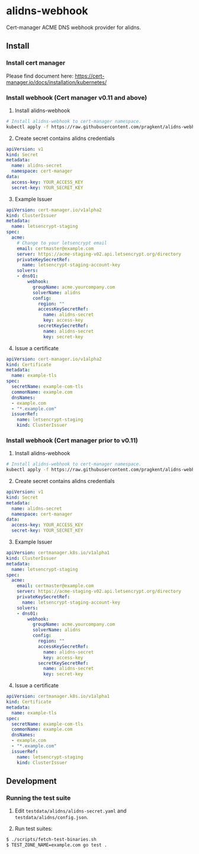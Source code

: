 # alidns-webhook

Cert-manager ACME DNS webhook provider for alidns.

## Install

### Install cert manager
Please find document here: https://cert-manager.io/docs/installation/kubernetes/

### Install webhook (Cert manager v0.11 and above)
1. Install alidns-webhook

  ```bash
  # Install alidns-webhook to cert-manager namespace. 
  kubectl apply -f https://raw.githubusercontent.com/pragkent/alidns-webhook/master/deploy/bundle.yaml
  ```

2. Create secret contains alidns credentials
  ```yaml
  apiVersion: v1
  kind: Secret
  metadata:
    name: alidns-secret
    namespace: cert-manager
  data:
    access-key: YOUR_ACCESS_KEY
    secret-key: YOUR_SECRET_KEY

  ```

3. Example Issuer
  ```yaml
  apiVersion: cert-manager.io/v1alpha2
  kind: ClusterIssuer
  metadata:
    name: letsencrypt-staging
  spec:
    acme:
      # Change to your letsencrypt email
      email: certmaster@example.com
      server: https://acme-staging-v02.api.letsencrypt.org/directory
      privateKeySecretRef:
        name: letsencrypt-staging-account-key
      solvers:
      - dns01:
          webhook:
            groupName: acme.yourcompany.com
            solverName: alidns
            config:
              region: ""
              accessKeySecretRef:
                name: alidns-secret
                key: access-key
              secretKeySecretRef:
                name: alidns-secret
                key: secret-key
  ```

4. Issue a certificate
```yaml
apiVersion: cert-manager.io/v1alpha2
kind: Certificate
metadata:
  name: example-tls
spec:
  secretName: example-com-tls
  commonName: example.com
  dnsNames:
  - example.com
  - "*.example.com"
  issuerRef:
    name: letsencrypt-staging
    kind: ClusterIssuer
```

### Install webhook (Cert manager prior to v0.11)
1. Install alidns-webhook

  ```bash
  # Install alidns-webhook to cert-manager namespace. 
  kubectl apply -f https://raw.githubusercontent.com/pragkent/alidns-webhook/master/deploy/legacy.yaml
  ```

2. Create secret contains alidns credentials
  ```yaml
  apiVersion: v1
  kind: Secret
  metadata:
    name: alidns-secret
    namespace: cert-manager
  data:
    access-key: YOUR_ACCESS_KEY
    secret-key: YOUR_SECRET_KEY

  ```

3. Example Issuer
  ```yaml
  apiVersion: certmanager.k8s.io/v1alpha1
  kind: ClusterIssuer
  metadata:
    name: letsencrypt-staging
  spec:
    acme:
      email: certmaster@example.com
      server: https://acme-staging-v02.api.letsencrypt.org/directory
      privateKeySecretRef:
        name: letsencrypt-staging-account-key
      solvers:
      - dns01:
          webhook:
            groupName: acme.yourcompany.com
            solverName: alidns
            config:
              region: ""
              accessKeySecretRef:
                name: alidns-secret
                key: access-key
              secretKeySecretRef:
                name: alidns-secret
                key: secret-key
  ```

4. Issue a certificate
```yaml
apiVersion: certmanager.k8s.io/v1alpha1
kind: Certificate
metadata:
  name: example-tls
spec:
  secretName: example-com-tls
  commonName: example.com
  dnsNames:
  - example.com
  - "*.example.com"
  issuerRef:
    name: letsencrypt-staging
    kind: ClusterIssuer
```

## Development
### Running the test suite

1. Edit `testdata/alidns/alidns-secret.yaml` and `testdata/alidns/config.json`.

2. Run test suites:

```bash
$ ./scripts/fetch-test-binaries.sh
$ TEST_ZONE_NAME=example.com go test .
```

